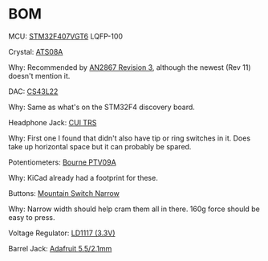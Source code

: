 # BOM

MCU: [STM32F407VGT6](https://www.mouser.com/ProductDetail/STMicroelectronics/STM32F407VGT6) LQFP-100

Crystal: [ATS08A](https://www.mouser.com/ProductDetail/CTS-Electronic-Components/ATS08A?qs=Mr%252bgrRYddfqUVH22tsgQmw%3D%3D)

Why: Recommended by [AN2867 Revision
3](http://easyelectronics.ru/img/ARM_kurs/STMstuff/stm32oscrecomend.pdf),
although the newest (Rev 11) doesn't mention it.


DAC: [CS43L22](https://www.mouser.com/ProductDetail/Cirrus-Logic/CS43L22-CNZ)

Why: Same as what's on the STM32F4 discovery board.


Headphone Jack: [CUI TRS](https://www.mouser.com/ProductDetail/CUI/SJ1-3523N)

Why: First one I found that didn't also have tip or ring switches in it.  Does
take up horizontal space but it can probably be spared.


Potentiometers: [Bourne PTV09A](https://www.mouser.com/ProductDetail/Bourns/PTV09A-4025F-B103?qs=sGAEpiMZZMtC25l1F4XBU7WMi1wGK3ZvZ15ABC5GIFs%3d)

Why: KiCad already had a footprint for these.


Buttons: [Mountain Switch Narrow](https://www.mouser.com/ProductDetail/Mountain-Switch/101-TS4311T1601-EV?qs=sGAEpiMZZMsgGjVA3toVBHVb%2f41oZGWlfjE497o3b4A%3d)

Why: Narrow width should help cram them all in there.  160g force should be easy to press.


Voltage Regulator: [LD1117 (3.3V)](https://www.mouser.com/ProductDetail/STMicroelectronics/LD1117S33TR)


Barrel Jack: [Adafruit 5.5/2.1mm](https://www.adafruit.com/product/373)
